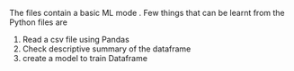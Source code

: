 The files contain a basic ML mode .
Few things that can be learnt from the Python files are 
1) Read a csv file using Pandas
2) Check descriptive summary of the dataframe
3)  create a model to train Dataframe

